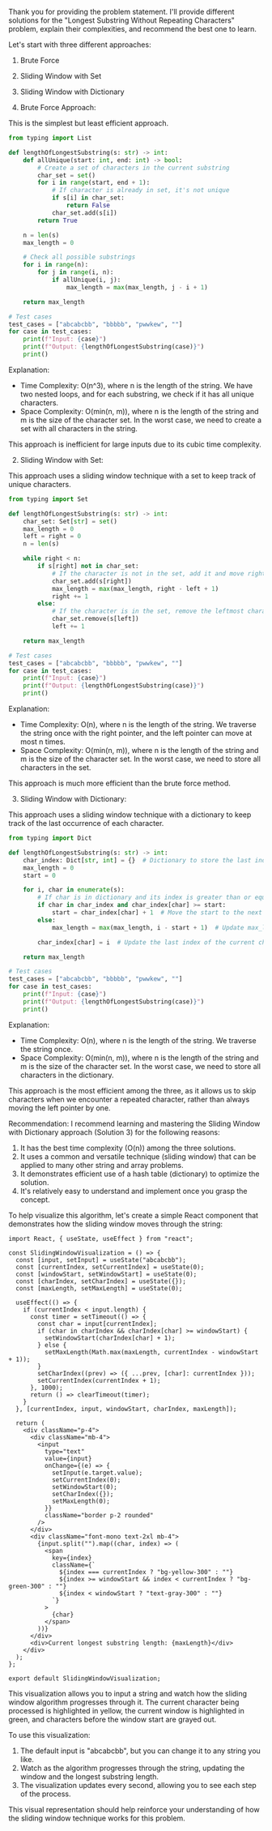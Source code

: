Thank you for providing the problem statement. I'll provide different solutions for the "Longest Substring Without Repeating Characters" problem, explain their complexities, and recommend the best one to learn.

Let's start with three different approaches:

1. Brute Force
2. Sliding Window with Set
3. Sliding Window with Dictionary

4. Brute Force Approach:

This is the simplest but least efficient approach.

```python
from typing import List

def lengthOfLongestSubstring(s: str) -> int:
    def allUnique(start: int, end: int) -> bool:
        # Create a set of characters in the current substring
        char_set = set()
        for i in range(start, end + 1):
            # If character is already in set, it's not unique
            if s[i] in char_set:
                return False
            char_set.add(s[i])
        return True

    n = len(s)
    max_length = 0

    # Check all possible substrings
    for i in range(n):
        for j in range(i, n):
            if allUnique(i, j):
                max_length = max(max_length, j - i + 1)

    return max_length

# Test cases
test_cases = ["abcabcbb", "bbbbb", "pwwkew", ""]
for case in test_cases:
    print(f"Input: {case}")
    print(f"Output: {lengthOfLongestSubstring(case)}")
    print()

```

Explanation:

- Time Complexity: O(n^3), where n is the length of the string. We have two nested loops, and for each substring, we check if it has all unique characters.
- Space Complexity: O(min(n, m)), where n is the length of the string and m is the size of the character set. In the worst case, we need to create a set with all characters in the string.

This approach is inefficient for large inputs due to its cubic time complexity.

2. Sliding Window with Set:

This approach uses a sliding window technique with a set to keep track of unique characters.

```python
from typing import Set

def lengthOfLongestSubstring(s: str) -> int:
    char_set: Set[str] = set()
    max_length = 0
    left = right = 0
    n = len(s)

    while right < n:
        if s[right] not in char_set:
            # If the character is not in the set, add it and move right pointer
            char_set.add(s[right])
            max_length = max(max_length, right - left + 1)
            right += 1
        else:
            # If the character is in the set, remove the leftmost character and move left pointer
            char_set.remove(s[left])
            left += 1

    return max_length

# Test cases
test_cases = ["abcabcbb", "bbbbb", "pwwkew", ""]
for case in test_cases:
    print(f"Input: {case}")
    print(f"Output: {lengthOfLongestSubstring(case)}")
    print()

```

Explanation:

- Time Complexity: O(n), where n is the length of the string. We traverse the string once with the right pointer, and the left pointer can move at most n times.
- Space Complexity: O(min(n, m)), where n is the length of the string and m is the size of the character set. In the worst case, we need to store all characters in the set.

This approach is much more efficient than the brute force method.

3. Sliding Window with Dictionary:

This approach uses a sliding window technique with a dictionary to keep track of the last occurrence of each character.

```python
from typing import Dict

def lengthOfLongestSubstring(s: str) -> int:
    char_index: Dict[str, int] = {}  # Dictionary to store the last index of each character
    max_length = 0
    start = 0

    for i, char in enumerate(s):
        # If char is in dictionary and its index is greater than or equal to the start of current substring
        if char in char_index and char_index[char] >= start:
            start = char_index[char] + 1  # Move the start to the next index of the repeated character
        else:
            max_length = max(max_length, i - start + 1)  # Update max_length if necessary

        char_index[char] = i  # Update the last index of the current character

    return max_length

# Test cases
test_cases = ["abcabcbb", "bbbbb", "pwwkew", ""]
for case in test_cases:
    print(f"Input: {case}")
    print(f"Output: {lengthOfLongestSubstring(case)}")
    print()

```

Explanation:

- Time Complexity: O(n), where n is the length of the string. We traverse the string once.
- Space Complexity: O(min(n, m)), where n is the length of the string and m is the size of the character set. In the worst case, we need to store all characters in the dictionary.

This approach is the most efficient among the three, as it allows us to skip characters when we encounter a repeated character, rather than always moving the left pointer by one.

Recommendation:
I recommend learning and mastering the Sliding Window with Dictionary approach (Solution 3) for the following reasons:

1. It has the best time complexity (O(n)) among the three solutions.
2. It uses a common and versatile technique (sliding window) that can be applied to many other string and array problems.
3. It demonstrates efficient use of a hash table (dictionary) to optimize the solution.
4. It's relatively easy to understand and implement once you grasp the concept.

To help visualize this algorithm, let's create a simple React component that demonstrates how the sliding window moves through the string:

```tsx
import React, { useState, useEffect } from "react";

const SlidingWindowVisualization = () => {
  const [input, setInput] = useState("abcabcbb");
  const [currentIndex, setCurrentIndex] = useState(0);
  const [windowStart, setWindowStart] = useState(0);
  const [charIndex, setCharIndex] = useState({});
  const [maxLength, setMaxLength] = useState(0);

  useEffect(() => {
    if (currentIndex < input.length) {
      const timer = setTimeout(() => {
        const char = input[currentIndex];
        if (char in charIndex && charIndex[char] >= windowStart) {
          setWindowStart(charIndex[char] + 1);
        } else {
          setMaxLength(Math.max(maxLength, currentIndex - windowStart + 1));
        }
        setCharIndex((prev) => ({ ...prev, [char]: currentIndex }));
        setCurrentIndex(currentIndex + 1);
      }, 1000);
      return () => clearTimeout(timer);
    }
  }, [currentIndex, input, windowStart, charIndex, maxLength]);

  return (
    <div className="p-4">
      <div className="mb-4">
        <input
          type="text"
          value={input}
          onChange={(e) => {
            setInput(e.target.value);
            setCurrentIndex(0);
            setWindowStart(0);
            setCharIndex({});
            setMaxLength(0);
          }}
          className="border p-2 rounded"
        />
      </div>
      <div className="font-mono text-2xl mb-4">
        {input.split("").map((char, index) => (
          <span
            key={index}
            className={`
              ${index === currentIndex ? "bg-yellow-300" : ""}
              ${index >= windowStart && index < currentIndex ? "bg-green-300" : ""}
              ${index < windowStart ? "text-gray-300" : ""}
            `}
          >
            {char}
          </span>
        ))}
      </div>
      <div>Current longest substring length: {maxLength}</div>
    </div>
  );
};

export default SlidingWindowVisualization;
```

This visualization allows you to input a string and watch how the sliding window algorithm progresses through it. The current character being processed is highlighted in yellow, the current window is highlighted in green, and characters before the window start are grayed out.

To use this visualization:

1. The default input is "abcabcbb", but you can change it to any string you like.
2. Watch as the algorithm progresses through the string, updating the window and the longest substring length.
3. The visualization updates every second, allowing you to see each step of the process.

This visual representation should help reinforce your understanding of how the sliding window technique works for this problem.
